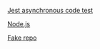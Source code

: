 [Jest asynchronous code test](https://jestjs.io/docs/en/asynchronous#resolves--rejects)

[Node.js](https://nodejs.org/en/)

[Fake repo](https://github.com/dcoa/ffff)
